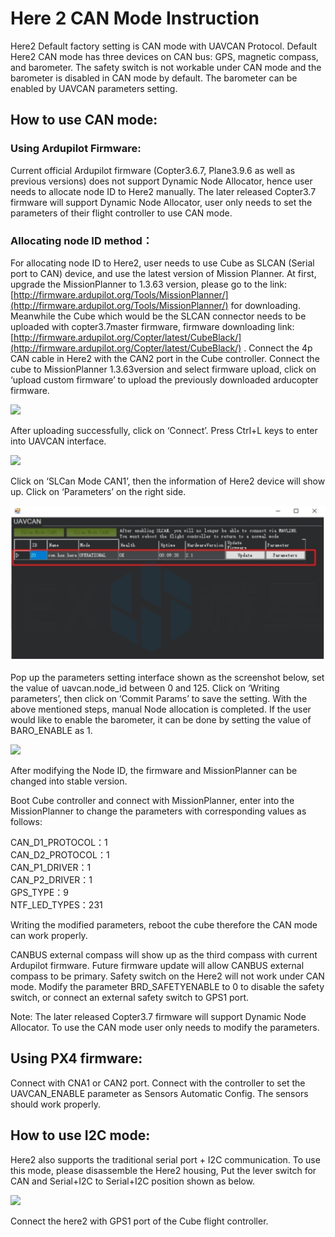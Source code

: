 # Here 2 CAN Mode Instruction

Here2 Default factory setting is CAN mode with UAVCAN Protocol. Default Here2 CAN mode has three devices on CAN bus: GPS, magnetic compass, and barometer. The safety switch is not workable under CAN mode and the barometer is disabled in CAN mode by default. The barometer can be enabled by UAVCAN parameters setting.

## How to use CAN mode:

### Using Ardupilot Firmware:

Current official Ardupilot firmware \(Copter3.6.7, Plane3.9.6 as well as previous versions\) does not support Dynamic Node Allocator, hence user needs to allocate node ID to Here2 manually. The later released Copter3.7 firmware will support Dynamic Node Allocator, user only needs to set the parameters of their flight controller to use CAN mode.

### Allocating node ID method：

For allocating node ID to Here2, user needs to use Cube as SLCAN \(Serial port to CAN\) device, and use the latest version of Mission Planner. At first, upgrade the MissionPlanner to 1.3.63 version, please go to the link: [http://firmware.ardupilot.org/Tools/MissionPlanner/](http://firmware.ardupilot.org/Tools/MissionPlanner/) for downloading. Meanwhile the Cube which would be the SLCAN connector needs to be uploaded with copter3.7master firmware, firmware downloading link: [http://firmware.ardupilot.org/Copter/latest/CubeBlack/](http://firmware.ardupilot.org/Copter/latest/CubeBlack/) . Connect the 4p CAN cable in Here2 with the CAN2 port in the Cube controller. Connect the cube to MissionPlanner 1.3.63version and select firmware upload, click on ‘upload custom firmware’ to upload the previously downloaded arducopter firmware.

![](../.gitbook/assets/here-2-can-instruction-1.jpg)

After uploading successfully, click on ‘Connect’. Press Ctrl+L keys to enter into UAVCAN interface.

![](../.gitbook/assets/here-2-can-instruction-2.jpg)

Click on ‘SLCan Mode CAN1’, then the information of Here2 device will show up. Click on ‘Parameters’ on the right side.

![](../.gitbook/assets/here-2-can-instruction-3-1%20%282%29.jpg)

Pop up the parameters setting interface shown as the screenshot below, set the value of uavcan.node\_id between 0 and 125. Click on ‘Writing parameters’, then click on ‘Commit Params’ to save the setting. With the above mentioned steps, manual Node allocation is completed. If the user would like to enable the barometer, it can be done by setting the value of BARO\_ENABLE as 1.

![](../.gitbook/assets/here-2-can-instruction-4.jpg)

After modifying the Node ID, the firmware and MissionPlanner can be changed into stable version.

Boot Cube controller and connect with MissionPlanner, enter into the MissionPlanner to change the parameters with corresponding values as follows:

CAN\_D1\_PROTOCOL：1  
CAN\_D2\_PROTOCOL：1  
CAN\_P1\_DRIVER：1  
CAN\_P2\_DRIVER：1  
GPS\_TYPE：9  
NTF\_LED\_TYPES：231

Writing the modified parameters, reboot the cube therefore the CAN mode can work properly.

CANBUS external compass will show up as the third compass with current Ardupilot firmware. Future firmware update will allow CANBUS external compass to be primary. Safety switch on the Here2 will not work under CAN mode. Modify the parameter BRD\_SAFETYENABLE to 0 to disable the safety switch, or connect an external safety switch to GPS1 port.

Note: The later released Copter3.7 firmware will support Dynamic Node Allocator. To use the CAN mode user only needs to modify the parameters.

## Using PX4 firmware:

Connect with CNA1 or CAN2 port. Connect with the controller to set the UAVCAN\_ENABLE parameter as Sensors Automatic Config. The sensors should work properly.

## How to use I2C mode:

Here2 also supports the traditional serial port + I2C communication. To use this mode, please disassemble the Here2 housing, Put the lever switch for CAN and Serial+I2C to Serial+I2C position shown as below.

![](../.gitbook/assets/here-2-can-instruction-5.jpg)

Connect the here2 with GPS1 port of the Cube flight controller.

